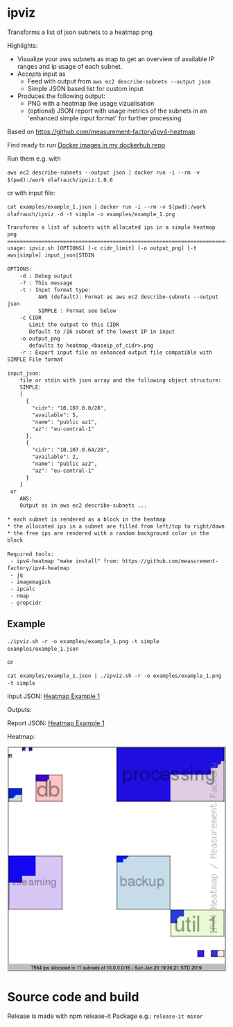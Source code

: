 # ipviz

Transforms a list of json subnets to a heatmap png

Highlights:

* Visualize your aws subnets as map to get an overview of available IP ranges and ip usage of each subnet.
* Accepts input as
  * Feed with output from `aws ec2 describe-subnets --output json`
  * Simple JSON based list for custom input
* Produces the following output:
  * PNG with a heatmap like usage vizualisation
  * (optional) JSON report with usage metrics of the subnets in an 'enhanced simple input format' for further processing

Based on https://github.com/measurement-factory/ipv4-heatmap

Find ready to run [Docker images in my dockerhub repo](https://cloud.docker.com/u/olafrauch/repository/docker/olafrauch/ipviz)

Run them e.g. with

`aws ec2 describe-subnets --output json | docker run -i --rm -v $(pwd):/work olafrauch/ipviz:1.0.6`

or with input file:

`cat examples/example_1.json | docker run -i --rm -v $(pwd):/work olafrauch/ipviz -d -t simple -o examples/example_1.png`

```
Transforms a list of subnets with allocated ips in a simple heatmap png
=======================================================================
usage: ipviz.sh [OPTIONS] [-c cidr_limit] [-o output_png] [-t aws|simple] input_json|STDIN

OPTIONS:
    -d : Debug output
    -? : This message
    -t : Input format type:
          AWS (default): Format as aws ec2 describe-subnets --output json
          SIMPLE : Format see below
    -c CIDR
       Limit the output to this CIDR
       Default to /16 subnet of the lowest IP in input
    -o output_png
       defaults to heatmap_<baseip_of_cidr>.png
    -r : Export input file as enhanced output file compatible with SIMPLE File format

input_json:
    file or stdin with json array and the following object structure:
    SIMPLE:
    [
      {
        "cidr": "10.107.0.0/28",
        "available": 5,
        "name": "public az1",
        "az": "eu-central-1"
      },
      {
        "cidr": "10.107.0.64/28",
        "available": 2,
        "name": "public az2",
        "az": "eu-central-1"
      }
    ]
 or
    AWS:
    Output as in aws ec2 describe-subnets ...

* each subnet is rendered as a block in the heatmap
* the allocated ips in a subnet are filled from left/top to right/down
* the free ips are rendered with a random background color in the block

Required tools:
 - ipv4-heatmap "make install" from: https://github.com/measurement-factory/ipv4-heatmap
 - jq
 - imagemagick
 - ipcalc
 - nmap
 - grepcidr
```

## Example

`./ipviz.sh -r -o examples/example_1.png -t simple examples/example_1.json`

or

`cat examples/example_1.json | ./ipviz.sh -r -o examples/example_1.png -t simple`


Input JSON: [Heatmap Example 1](examples/example_1.json)

Outputs:

Report JSON: [Heatmap Example 1](examples/example_1_simple.json)

Heatmap:

![Heatmap Example 1](examples/example_1.png)



# Source code and build

Release is made with npm release-it Package
e.g.: 
`release-it minor`